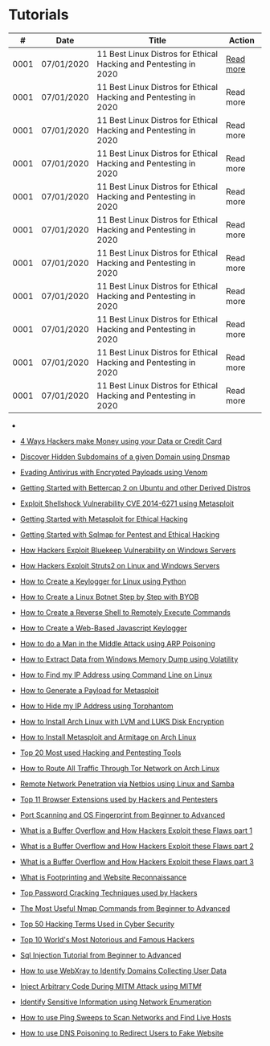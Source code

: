 # Tutorials

| #    | Date       | Title                                                            | Action    |
|------|------------|------------------------------------------------------------------|-----------|
| 0001 | 07/01/2020 | 11 Best Linux Distros for Ethical Hacking and Pentesting in 2020 | [Read more](https://github.com/neoslab/tutorials/blob/master/articles/a59488ee01d7580682fc08fc7286135e.md) |
| 0001 | 07/01/2020 | 11 Best Linux Distros for Ethical Hacking and Pentesting in 2020 | Read more |
| 0001 | 07/01/2020 | 11 Best Linux Distros for Ethical Hacking and Pentesting in 2020 | Read more |
| 0001 | 07/01/2020 | 11 Best Linux Distros for Ethical Hacking and Pentesting in 2020 | Read more |
| 0001 | 07/01/2020 | 11 Best Linux Distros for Ethical Hacking and Pentesting in 2020 | Read more |
| 0001 | 07/01/2020 | 11 Best Linux Distros for Ethical Hacking and Pentesting in 2020 | Read more |
| 0001 | 07/01/2020 | 11 Best Linux Distros for Ethical Hacking and Pentesting in 2020 | Read more |
| 0001 | 07/01/2020 | 11 Best Linux Distros for Ethical Hacking and Pentesting in 2020 | Read more |
| 0001 | 07/01/2020 | 11 Best Linux Distros for Ethical Hacking and Pentesting in 2020 | Read more |
| 0001 | 07/01/2020 | 11 Best Linux Distros for Ethical Hacking and Pentesting in 2020 | Read more |
| 0001 | 07/01/2020 | 11 Best Linux Distros for Ethical Hacking and Pentesting in 2020 | Read more |


-
- [4 Ways Hackers make Money using your Data or Credit Card](https://github.com/neoslab/tutorials/blob/master/articles/2106b2ca385594f3c5d8abc9ed51358c.md)
- [Discover Hidden Subdomains of a given Domain using Dnsmap](https://github.com/neoslab/tutorials/blob/master/articles/15a317a0fc798f51b47f064f85453bd1.md)
- [Evading Antivirus with Encrypted Payloads using Venom](https://github.com/neoslab/tutorials/blob/master/articles/8f927f9765083d67482a2632b6593671.md)
- [Getting Started with Bettercap 2 on Ubuntu and other Derived Distros](https://github.com/neoslab/tutorials/blob/master/articles/78d50914fdca2ffe86a53c11065c7b02.md)
- [Exploit Shellshock Vulnerability CVE 2014-6271 using Metasploit](https://github.com/neoslab/tutorials/blob/master/articles/00bbf7194c2d86d6fe89edf34e38d7be.md)
- [Getting Started with Metasploit for Ethical Hacking](https://github.com/neoslab/tutorials/blob/master/articles/2cb2bc094e383b81bc08ed6d1bfaeae5.md)
- [Getting Started with Sqlmap for Pentest and Ethical Hacking](https://github.com/neoslab/tutorials/blob/master/articles/d09581a6380f6e2b685aef4f5d066eed.md)
- [How Hackers Exploit Bluekeep Vulnerability on Windows Servers](https://github.com/neoslab/tutorials/blob/master/articles/ef414d05cfbab3c223121f74b2a840d0.md)
- [How Hackers Exploit Struts2 on Linux and Windows Servers](https://github.com/neoslab/tutorials/blob/master/articles/91adb637ea66b06fd12ead9da236a201.md)
- [How to Create a Keylogger for Linux using Python](https://github.com/neoslab/tutorials/blob/master/articles/bede86af28b5e86c89fb2666e0c5ed16.md)
- [How to Create a Linux Botnet Step by Step with BYOB](https://github.com/neoslab/tutorials/blob/master/articles/475229c55e40e6c0653971a0c4501cdf.md)
- [How to Create a Reverse Shell to Remotely Execute Commands](https://github.com/neoslab/tutorials/blob/master/articles/dbfb972acdd0c85c73b86011a4560421.md)
- [How to Create a Web-Based Javascript Keylogger](https://github.com/neoslab/tutorials/blob/master/articles/9413d1b630dae0d9cf183e8276046447.md)
- [How to do a Man in the Middle Attack using ARP Poisoning](https://github.com/neoslab/tutorials/blob/master/articles/7477333049898b59273a6b31fb92c7da.md)
- [How to Extract Data from Windows Memory Dump using Volatility](https://github.com/neoslab/tutorials/blob/master/articles/6fbceded85d1008f4e7282f083c9a763.md)
- [How to Find my IP Address using Command Line on Linux](https://github.com/neoslab/tutorials/blob/master/articles/09cedae4ca89ec7c04544e2a1dccdcab.md)
- [How to Generate a Payload for Metasploit](https://github.com/neoslab/tutorials/blob/master/articles/bcc450b81865a427047ecec5f9e07c42.md)
- [How to Hide my IP Address using Torphantom](https://github.com/neoslab/tutorials/blob/master/articles/171de8b1895e2f4f794f95a0e9c1e138.md)
- [How to Install Arch Linux with LVM and LUKS Disk Encryption](https://github.com/neoslab/tutorials/blob/master/articles/a0a5b66544e6f6b07e0dd9fde48d1537.md)
- [How to Install Metasploit and Armitage on Arch Linux](https://github.com/neoslab/tutorials/blob/master/articles/cc3db67121649cfc5e04f759441e06a2.md)

- [Top 20 Most used Hacking and Pentesting Tools](https://github.com/neoslab/tutorials/blob/master/articles/3f50658f30aaa5da86dae9acdaf0e4b6.md)
- [How to Route All Traffic Through Tor Network on Arch Linux](https://github.com/neoslab/tutorials/blob/master/articles/04ada2d85a9a455342bf0c3ae8b21bb4.md)
- [Remote Network Penetration via Netbios using Linux and Samba](https://github.com/neoslab/tutorials/blob/master/articles/4d684c7ef1d373b25307e603823e9312.md)
- [Top 11 Browser Extensions used by Hackers and Pentesters](https://github.com/neoslab/tutorials/blob/master/articles/e3380eb5d69acbf838f17d33f841b450.md)
- [Port Scanning and OS Fingerprint from Beginner to Advanced](https://github.com/neoslab/tutorials/blob/master/articles/307867def063b2b26215fba0a64df4ca.md)
- [What is a Buffer Overflow and How Hackers Exploit these Flaws part 1](https://github.com/neoslab/tutorials/blob/master/articles/12089bda5ec9cb38858eb2184ceaa179.md)
- [What is a Buffer Overflow and How Hackers Exploit these Flaws part 2](https://github.com/neoslab/tutorials/blob/master/articles/5afb15034ccc33d4750897090b47a57e.md)
- [What is a Buffer Overflow and How Hackers Exploit these Flaws part 3](https://github.com/neoslab/tutorials/blob/master/articles/21301488d1528d66211d9f24a88ba783.md)
- [What is Footprinting and Website Reconnaissance](https://github.com/neoslab/tutorials/blob/master/articles/c7f9715eba13379c9c4a5972d6ab409e.md)
- [Top Password Cracking Techniques used by Hackers](https://github.com/neoslab/tutorials/blob/master/articles/a5efb03c4c5e05f30239b09665cd87a8.md)
- [The Most Useful Nmap Commands from Beginner to Advanced](https://github.com/neoslab/tutorials/blob/master/articles/9b85c5f874a849eea2846845786fa4f6.md)
- [Top 50 Hacking Terms Used in Cyber Security](https://github.com/neoslab/tutorials/blob/master/articles/614993a3bd1b191098df1d2a11e2f8d8.md)
- [Top 10 World's Most Notorious and Famous Hackers](https://github.com/neoslab/tutorials/blob/master/articles/f53b27694f66e7af34714b9ef8fcf515.md)
- [Sql Injection Tutorial from Beginner to Advanced](https://github.com/neoslab/tutorials/blob/master/articles/c35173d95616f6bd906dcd60d3955f2d.md)
- [How to use WebXray to Identify Domains Collecting User Data](https://github.com/neoslab/tutorials/blob/master/articles/809c7872d029f0f8220895157291cf6b.md)
- [Inject Arbitrary Code During MITM Attack using MITMf](https://github.com/neoslab/tutorials/blob/master/articles/65e868eb3d3249c6b0d2995bbfcecb5c.md)
- [Identify Sensitive Information using Network Enumeration](https://github.com/neoslab/tutorials/blob/master/articles/fd225bbf834537e3ff36b1200533b71d.md)
- [How to use Ping Sweeps to Scan Networks and Find Live Hosts](https://github.com/neoslab/tutorials/blob/master/articles/197e55f1aa528d8d45550ec7748409a9.md)
- [How to use DNS Poisoning to Redirect Users to Fake Website](https://github.com/neoslab/tutorials/blob/master/articles/f60275e7b17d4a31fb016e6d14a5c41e.md)
